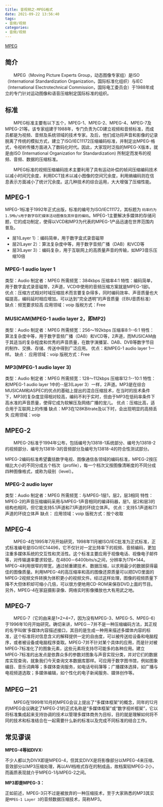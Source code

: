 ```yaml
---
title: 音视频之-MPEG格式
date: 2021-09-22 13:56:40
tags:
- 音频/视频
categories: 
- 音频/视频
---
```


[MPEG](https://baike.baidu.com/item/MPEG/213546)

## 简介

&emsp;&emsp;MPEG（Moving Picture Experts Group，动态图像专家组）是ISO（International Standardization Organization，国际标准化组织）与IEC（International Electrotechnical Commission，国际电工委员会）于1988年成立的专门针对运动图像和语音压缩制定国际标准的组织。

## 标准

&emsp;&emsp;MPEG标准主要有以下五个，MPEG-1、MPEG-2、MPEG-4、MPEG-7及MPEG-21等。该专家组建于1988年，专门负责为CD建立视频和音频标准，而成员都是为视频、音频及系统领域的技术专家。及后，他们成功将声音和影像的记录脱离了传统的模拟方式，建立了ISO/IEC11172压缩编码标准，并制定出MPEG-格式，令视听传播方面进入了数码化时代。因此，大家现时泛指的MPEG-X版本，就是由ISO (International Organization for Standardization) 所制定而发布的视频、音频、数据的压缩标准。

&emsp;&emsp;MPEG标准的视频压缩编码技术主要利用了具有运动补偿的帧间压缩编码技术以减小时间冗余度，利用DCT技术以减小图像的空间冗余度，利用熵编码则在信息表示方面减小了统计冗余度。这几种技术的综合运用，大大增强了压缩性能。

<!--more-->

## MPEG-1

MPEG-1标准于1992年正式出版，标准的编号为ISO/IEC11172，其标题为 `码率约为1.5Mb/s用于数字存贮媒体活动图像及其伴音的编码`。MPEG-1主要解决多媒体的存储问题，它的成功制定，使得以VCD和MP3为代表的MPEG-1产品迅速在世界范围内普及。

* 层1(Layer 1）：编码简单，用于数字盒式录音磁带
* 层2(Layer 2）：算法复杂度中等，用于数字音频广播（DAB）和VCD等
* 层3(Layer 3）：编码复杂，用于互联网上的高质量声音的传输，如MP3音乐压缩10倍

### MPEG-1 audio layer 1

类型：Audio
制定者：MPEG
所需频宽：384kbps
压缩率4:1
特性：编码简单，用于数字盒式录音磁带，2声道，VCD中使用的音频压缩方案就是MPEG-1层Ⅰ。
优点：压缩方式相对时域压缩技术而言要复杂得多，同时编码效率、声音质量也大幅提高，编码延时相应增加。可以达到“完全透明”的声音质量（EBU音质标准）
缺点：频宽要求较高
应用领域：voip
版税方式：Free

### MUSICAM(MPEG-1 audio layer 2，即MP2)

类型：Audio
制定者：MPEG
所需频宽：256～192kbps
压缩率8:1--6:1
特性：算法复杂度中等，用于数字音频广播（DAB）和VCD等，2声道，而MUSICAM由于其适当的复杂程度和优秀的声音质量，在数字演播室、DAB、DVB等数字节目的制作、交换、存储、传送中得到广泛应用。
优点：和MPEG-1 audio layer 1一样。
缺点：
应用领域：voip
版税方式：Free

### MP3(MPEG-1 audio layer 3)

类型：Audio
制定者：MPEG
所需频宽：128～112kbps
压缩率12:1--10:1
特性：和MPEG-1 audio layer 1中的--层3(Layer 3）一样，2声道。MP3是在综合MUSICAM和ASPEC的优点的基础上提出的混合压缩技术，在当时的技术条件下，MP3的复杂度显得相对较高，编码不利于实时，但由于MP3在低码率条件下高水准的声音质量，使得它成为软解压及网络广播的宠儿。
优点：压缩比高，适合用于互联网上的传播
缺点：MP3在128KBitrate及以下时，会出现明显的高频丢失
应用领域：voip

## MPEG-2

&emsp;&emsp;MPEG-2标准于1994年公布，包括编号为13818-1系统部分、编号为13818-2的视频部分、编号为13818-3的音频部分及编号为13818-4的符合性测试部分。

MPEG-2编码标准希望囊括数字电视、图像通信各领域的编码标准，MPEG-2按压缩比大小的不同分成五个档次（profile），每一个档次又按图像清晰度的不同分成四种图像格式，或称为级别（level）。

### MPEG-2 audio layer

类型：Audio
制定者：MPEG
所需频宽：与MPEG-1层1，层2，层3相同
特性：MPEG-2的声音压缩编码采用与MPEG-1声音相同的编译码器，层1，层2和层3的结构也相同，但它能支持5.1声道和7.1声道的环绕立体声。
优点：支持5.1声道和7.1声道的环绕立体声
缺点：
应用领域：voip
版税方式：按个收取

## MPEG-4

&emsp;&emsp;MPEG-4在1995年7月开始研究，1998年11月被ISO/IEC批准为正式标准，正式标准编号是ISO/IEC14496，它不仅针对一定比特率下的视频、音频编码，更加注重多媒体系统的交互性和灵活性。这个标准主要应用于视像电话、视像电子邮件等，对传输速率要求较低，在4800－6400bits/s之间，分辨率为176*144。MPEG-4利用很窄的带宽，通过帧重建技术、数据压缩，以求用最少的数据获得最佳的图像质量。利用MPEG-4的高压缩率和高的图像还原质量可以把DVD里面的MPEG-2视频文件转换为体积更小的视频文件。经过这样处理，图像的视频质量下降不大但体积却可缩小几倍，可以很方便地用CD-ROM来保存DVD上面的节目。另外，MPEG-4在家庭摄影录像、网络实时影像播放也大有用武之地。

## MPEG-7

&emsp;&emsp;MPEG-7（它的由来是1+2+4=7，因为没有MPEG-3、MPEG-5、MPEG-6）于1996年10月开始研究。确切来讲，MPEG－7并不是一种压缩编码方法，其正规的名字叫做’多媒体内容描述接口，其目的是生成一种用来描述多媒体内容的标准，这个标准将对信息含义的解释提供一定的自由度，可以被传送给设备和电脑程序，或者被设备或电脑程序查取。MPEG-7并不针对某个具体的应用，而是针对被MPEG-7标准化了的图象元素，这些元素将支持尽可能多的各种应用。建立MPEG-7标准的出发点是依靠众多的参数对图象与声音实现分类，并对它们的数据库实现查询，就象我们今天查询文本数据库那样。可应用于数字图书馆，例如图象编目、音乐词典等；多媒体查询服务，如电话号码簿等；广播媒体选择，如广播与电视频道选取；多媒体编辑，如个性化的电子新闻服务、媒体创作等。

## MPEG－21

&emsp;&emsp;MPEG在1999年10月的MPEG会议上提出了“多媒体框架”的概念，同年的12月的MPEG会议确定了MPEG-21的正式名称是“多媒体框架”或“数字视听框架”，它以将标准集成起来支持协调的技术以管理多媒体商务为目标，目的就是理解如何将不同的技术和标准结合在一起需要什么新的标准以及完成不同标准的结合工作。

## 常见谬误

**MPEG-4等如DIVX:**

不少人都以为DIVX即是MPEG-4，但其实DIVX是将影像部分以MPEG-4来压缩、音效部分以MP3压缩处理，再以AVI档格式存在的制成品，故档案较MPEG-2小，而画质表现就介乎MPEG-1与MPEG-2之间。

**MP3即是MPEG-3：**

正如前述，MPEG-3只不过是被放弃的一种压缩技术，至于大家熟悉的MP3其实是`MPEG-1 Layer 3`的音频数据压缩技术，简称MP3。
